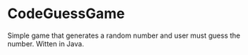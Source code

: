 # CodeGuessGame
Simple game that generates a random number and user must guess the number. Witten in Java.
